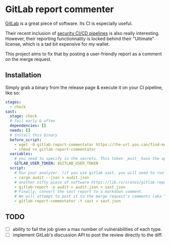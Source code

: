 # GitLab report commenter

[GitLab][gitlab] is a great piece of software. Its CI is especially useful.

Their recent inclusion of [security CI/CD pipelines][sast] is also really interesting. However, their reporting functionnality is locked behind their "Ultimate" license, which is a tad bit expensive for my wallet.

This project aims to fix that by posting a user-friendly report as a comment on the merge request.

## Installation

Simply grab a binary from the release page & execute it on your CI pipeline, like so:

```yaml
stages:
  - check
sast:
  stage: check
  # fail early & often
  dependencies: []
  needs: []
  # install this binary
  before_script:
    - wget -O gitlab-report-commentator https://the-url.you.can/find-me
    - chmod +x gitlab-report-commentator
  variables:
    # you need to specify in the secrets. This token _must_ have the api permission.
    GITLAB_USER_TOKEN: $GITLAB_USER_TOKEN
  script:
    # Run your analyzer. (if you use gitlab sast, you will need to run a job with the sast run as a dependency/need and get its artifacts
    - cargo audit --json > audit.json
    # another nifty piece of software https://lib.rs/crates/gitlab-report
    - gitlab-report -p audit < audit.json > sast.json
    # Finally, convert the sast report to a markdown comment.
    # We will attempt to post it to the merge request's comments (aka "notes")
    - gitlab-report-commentator -t sast < sast.json
```

## TODO

- [ ] ability to fail the job given a max number of vulnerabilities of each type.
- [ ] implement GitLab's discussion API to post the review directly to the diff.

[gitlab]: https://about.gitlab.com/
[sast]: https://docs.gitlab.com/ee/user/application_security/sast/
